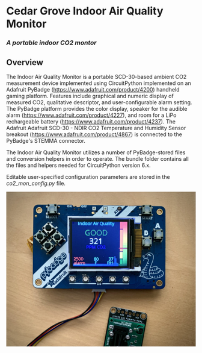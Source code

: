 # Cedar Grove Indoor Air Quality Monitor

### _A portable indoor CO2 montor_

## Overview

The Indoor Air Quality Monitor is a portable SCD-30-based ambient CO2 measurement device implemented using CircuitPython implemented on an Adafruit PyBadge (https://www.adafruit.com/product/4200) handheld gaming platform. Features include graphical and numeric display of measured CO2, qualitative descriptor, and user-configurable alarm setting. The PyBadge platform provides the color display, speaker for the audible alarm (https://www.adafruit.com/product/4227), and room for a LiPo rechargeable battery (https://www.adafruit.com/product/4237). The Adafruit Adafruit SCD-30 - NDIR CO2 Temperature and Humidity Sensor breakout (https://www.adafruit.com/product/4867) is connected to the PyBadge's STEMMA connector.

The Indoor Air Quality Monitor utilizes a number of PyBadge-stored files and conversion helpers in order to operate. The bundle folder contains all the files and helpers needed for CircuitPython version 6.x.

Editable user-specified configuration parameters are stored in the _co2_mon_config.py_ file.

![Image of Module](https://github.com/CedarGroveStudios/Indoor_Air_Quality/blob/main/photos_and_graphics/IMG_0719.jpeg)
